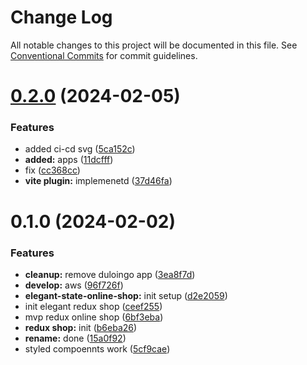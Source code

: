 # Change Log

All notable changes to this project will be documented in this file.
See [Conventional Commits](https://conventionalcommits.org) for commit guidelines.

# [0.2.0](https://github.com/paulAlexSerban/wbk--reactjs-playground--typescript/compare/@wbk--reactjs-playground--typescript/elegant-redux-online-shop-app@0.1.0...@wbk--reactjs-playground--typescript/elegant-redux-online-shop-app@0.2.0) (2024-02-05)

### Features

-   added ci-cd svg ([5ca152c](https://github.com/paulAlexSerban/wbk--reactjs-playground--typescript/commit/5ca152cfa6dc2b1548b7c2ed48d33d5debae9db7))
-   **added:** apps ([11dcfff](https://github.com/paulAlexSerban/wbk--reactjs-playground--typescript/commit/11dcfffcaab37b030fe7a13b728a76141978fa40))
-   fix ([cc368cc](https://github.com/paulAlexSerban/wbk--reactjs-playground--typescript/commit/cc368cc5b544cbb8c155359397154df97c467241))
-   **vite plugin:** implemenetd ([37d46fa](https://github.com/paulAlexSerban/wbk--reactjs-playground--typescript/commit/37d46fa94fb78ec7126690f942429a51d9ed511e))

# 0.1.0 (2024-02-02)

### Features

-   **cleanup:** remove duloingo app ([3ea8f7d](https://github.com/paulAlexSerban/wbk--reactjs-playground--typescript/commit/3ea8f7d47da9759c9ea8f62599a8aa4250b38c3c))
-   **develop:** aws ([96f726f](https://github.com/paulAlexSerban/wbk--reactjs-playground--typescript/commit/96f726f064733ad5ee05405640fc2b69ff8c6f8f))
-   **elegant-state-online-shop:** init setup ([d2e2059](https://github.com/paulAlexSerban/wbk--reactjs-playground--typescript/commit/d2e2059709846503f25997706f09122292aa5010))
-   init elegant redux shop ([ceef255](https://github.com/paulAlexSerban/wbk--reactjs-playground--typescript/commit/ceef255ab872a57b651afbb4d923649cf25f8ad6))
-   mvp redux online shop ([6bf3eba](https://github.com/paulAlexSerban/wbk--reactjs-playground--typescript/commit/6bf3eba303a0ff4dd6bb0725d8efb376614986ed))
-   **redux shop:** init ([b6eba26](https://github.com/paulAlexSerban/wbk--reactjs-playground--typescript/commit/b6eba26daf93abcd5fdd15844154eb0f06086318))
-   **rename:** done ([15a0f92](https://github.com/paulAlexSerban/wbk--reactjs-playground--typescript/commit/15a0f92f47690da6021269d43d7489cb72cdc514))
-   styled compoennts work ([5cf9cae](https://github.com/paulAlexSerban/wbk--reactjs-playground--typescript/commit/5cf9cae09ec5f9b36f10b44435678947f4bb2f7e))
